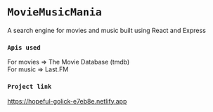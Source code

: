 # `MovieMusicMania`
A search engine for movies and music built using React and Express

### `Apis used`
For movies => The Movie Database (tmdb) <br>
For music  => Last.FM

### `Project link`
https://hopeful-golick-e7eb8e.netlify.app